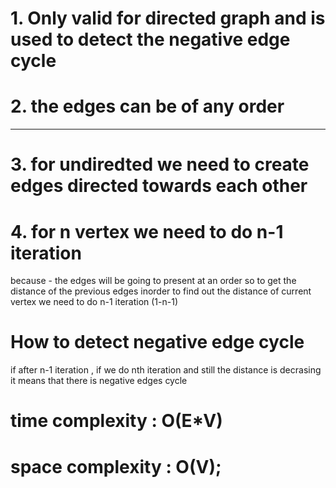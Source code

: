 # 1. Only valid for directed graph and is used to detect the negative edge cycle
# 2. the edges can be of any order
<hr></hr>

# 3. for undiredted we need to create edges directed towards each other

# 4. for n vertex we need to do n-1 iteration 
because - the edges will be going to present at an order so to get the distance of the previous edges inorder to find out the distance of current vertex we need to do n-1 iteration (1-n-1)

# How to detect negative edge cycle 
if after n-1 iteration , if we do nth iteration and still the distance is decrasing it means that there is negative edges cycle

# time complexity : O(E*V)
# space complexity : O(V);